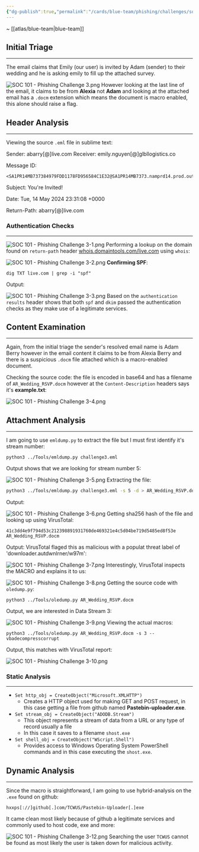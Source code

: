 ```yaml
---
{"dg-publish":true,"permalink":"/cards/blue-team/phishing/challenges/soc-101-phishing-challenge-3/"}
---
```


~ [[atlas/blue-team\|blue-team]] 
## Initial Triage
---
The email claims that Emily (our user) is invited by Adam (sender) to their wedding and he is asking emily to fill up the attached survey.

![SOC 101 - Phishing Challenge 3.png](/img/user/cards/blue-team/phishing/images/SOC%20101%20-%20Phishing%20Challenge%203.png)
However looking at the last line of the email, it claims to be from **Alexia** not **Adam** and looking at the attached email has a `.docm` extension which means the document is macro enabled, this alone should raise a flag.
## Header Analysis
---
Viewing the source `.eml` file in sublime text:

Sender: abarry[@]live.com
Receiver: emily.nguyen[@]glbllogistics.co

Message ID:

```
<SA1PR14MB737384979FDD1178FD956584C1E32@SA1PR14MB7373.namprd14.prod.outlook.com>
```

Subject: You're Invited!

Date: Tue, 14 May 2024 23:31:08 +0000

Return-Path: abarry[@]live.com
### Authentication Checks
---

![SOC 101 - Phishing Challenge 3-1.png](/img/user/cards/blue-team/phishing/images/SOC%20101%20-%20Phishing%20Challenge%203-1.png)
Performing a lookup on the domain found on `return-path` header [whois.domaintools.com/live.com](https://whois.domaintools.com/live.com) using `whois`:

![SOC 101 - Phishing Challenge 3-2.png](/img/user/cards/blue-team/phishing/images/SOC%20101%20-%20Phishing%20Challenge%203-2.png)
**Confirming SPF**:

```
dig TXT live.com | grep -i "spf"
```

Output:

![SOC 101 - Phishing Challenge 3-3.png](/img/user/cards/blue-team/phishing/images/SOC%20101%20-%20Phishing%20Challenge%203-3.png)
Based on the `authentication results` header shows that both `spf` and `dkim` passed the authentication checks as they make use of a legitimate services.
## Content Examination
---
Again, from the initial triage the sender's resolved email name is Adam Berry however in the email content it claims to be from Alexia Berry and there is a suspicious `.docm` file attached which is a macro-enabled document.

Checking the source code: the file is encoded in base64 and has a filename of `AR_Wedding_RSVP.docm` however at the `Content-Description` headers says it's **example.txt**:

![SOC 101 - Phishing Challenge 3-4.png](/img/user/cards/blue-team/phishing/images/SOC%20101%20-%20Phishing%20Challenge%203-4.png)
## Attachment Analysis
---
I am going to use `emldump.py` to extract the file but I must first identify it's stream number:

```
python3 ../Tools/emldump.py challenge3.eml
```

Output shows that we are looking for stream number 5:

![SOC 101 - Phishing Challenge 3-5.png](/img/user/cards/blue-team/phishing/images/SOC%20101%20-%20Phishing%20Challenge%203-5.png)
Extracting the file:

```bash
python3 ../Tools/emldump.py challenge3.eml -s 5 -d > AR_Wedding_RSVP.docm
```

Output:

![SOC 101 - Phishing Challenge 3-6.png](/img/user/cards/blue-team/phishing/images/SOC%20101%20-%20Phishing%20Challenge%203-6.png)
Getting sha256 hash of the file and looking up using VirusTotal:

```
41c3dd4e9f794d53c212398891931760de469321e4c5d04be719d5485ed8f53e AR_Wedding_RSVP.docm
```

Output: VirusTotal flaged this as malicious with a populat threat label of 'downloader.autdwnlrner/w97m':

![SOC 101 - Phishing Challenge 3-7.png](/img/user/cards/blue-team/phishing/images/SOC%20101%20-%20Phishing%20Challenge%203-7.png)
Interestingly, VirusTotal inspects the MACRO and explains it to us:

![SOC 101 - Phishing Challenge 3-8.png](/img/user/cards/blue-team/phishing/images/SOC%20101%20-%20Phishing%20Challenge%203-8.png)
Getting the source code with `oledump.py`:

```
python3 ../Tools/oledump.py AR_Wedding_RSVP.docm
```

Output, we are interested in Data Stream 3:

![SOC 101 - Phishing Challenge 3-9.png](/img/user/cards/blue-team/phishing/images/SOC%20101%20-%20Phishing%20Challenge%203-9.png)
Viewing the actual macros:

```
python3 ../Tools/oledump.py AR_Wedding_RSVP.docm -s 3 --vbadecompresscorrupt
```

Output, this matches with VirusTotal report:

![SOC 101 - Phishing Challenge 3-10.png](/img/user/cards/blue-team/phishing/images/SOC%20101%20-%20Phishing%20Challenge%203-10.png)
### Static Analysis
---

- `Set http_obj = CreateObject("Microsoft.XMLHTTP")`
	- Creates a HTTP object used for making GET and POST request, in this case getting a file from github named **Pastebin-uploader.exe**.
- `Set stream_obj = CreateObject("ADODB.Stream")`
	- This object represents a stream of data from a URL or any type of record usually a file
	- In this case it saves to a filename `shost.exe`
- `Set shell_obj = CreateObject("WScript.Shell")`
	- Provides access to Windows Operating System PowerShell commands and in this case executing the `shost.exe`.
## Dynamic Analysis 
---
Since the macro is straightforward, I am going to use hybrid-analysis on the `.exe` found on github:

```
hxxps[://]github[.]com/TCWUS/Pastebin-Uploader[.]exe
```

It came clean most likely because of github a legitimate services and commonly used to host code, exe and more:

![SOC 101 - Phishing Challenge 3-12.png](/img/user/cards/blue-team/phishing/images/SOC%20101%20-%20Phishing%20Challenge%203-12.png)
Searching the user `TCWUS` cannot be found as most likely the user is taken down for malicious activity.
